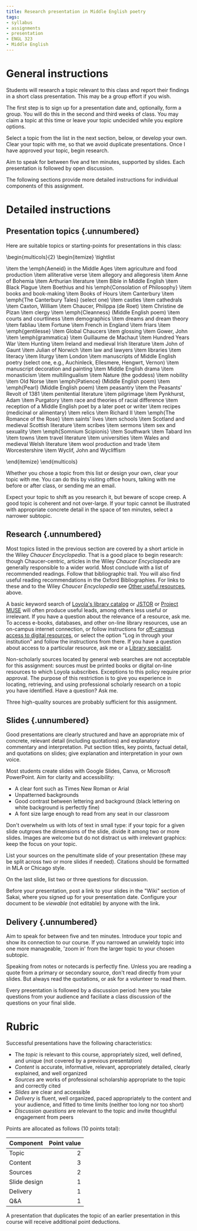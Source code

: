 ```yaml
---
title: Research presentation in Middle English poetry
tags:
- syllabus
- assignments
- presentation
- ENGL 323
- Middle English
---
```


# General instructions
Students will research a topic relevant to this class and report their findings in a short class presentation.
This may be a group effort if you wish.

The first step is to sign up for a presentation date and, optionally, form a group.
You will do this in the second and third weeks of class.
You may claim a topic at this time or leave your topic undecided while you explore options.

Select a topic from the list in the next section, below, or develop your own.
Clear your topic with me, so that we avoid duplicate presentations.
Once I have approved your topic, begin research.

Aim to speak for between five and ten minutes, supported by slides.
Each presentation is followed by open discussion.

The following sections provide more detailed instructions for individual components of this assignment.

# Detailed instructions

## Presentation topics {.unnumbered}

Here are suitable topics or starting-points for presentations in this class:

\begin{multicols}{2}
\begin{itemize}
\tightlist

\item the \emph{Aeneid} in the Middle Ages
\item agriculture and food production
\item alliterative verse
\item allegory and allegoresis
\item Anne of Bohemia
\item Arthurian literature
\item Bible in Middle English
\item Black Plague
\item Boethius and his \emph{Consolation of Philosophy}
\item books and book-making
\item Books of Hours
\item Canterbury
\item \emph{The Canterbury Tales} (select one)
\item castles
\item cathedrals
\item Caxton, William
\item Chaucer, Philippa (de Roet)
\item Christine de Pizan
\item clergy
\item \emph{Cleanness} (Middle English poem)
\item courts and courtliness
\item demographics
\item dreams and dream theory
\item fabliau
\item Fortune
\item French in England
\item friars
\item \emph{gentilesse}
\item Global Chaucers
\item glossing
\item Gower, John
\item \emph{grammatica}
\item Guillaume de Machaut
\item Hundred Years War
\item Hunting
\item Ireland and medieval Irish literature
\item John of Gaunt
\item Julian of Norwich
\item law and lawyers
\item libraries
\item literacy
\item liturgy
\item London
\item manuscripts of Middle English poetry (select one, e.g., Auchinleck, Ellesmere, Hengwrt, Vernon)
\item manuscript decoration and painting
\item Middle English drama
\item monasticism
\item multilingualism
\item Nature (the goddess)
\item nobility
\item Old Norse
\item \emph{Patience} (Middle English poem)
\item \emph{Pearl} (Middle English poem)
\item peasantry
\item the Peasants' Revolt of 1381
\item penitential literature
\item pilgrimage
\item Pynkhurst, Adam
\item Purgatory
\item race and theories of racial difference
\item reception of a Middle English poet by a later poet or writer
\item recipes (medicinal or alimentary)
\item relics
\item Richard II
\item \emph{The Romance of the Rose}
\item saints' lives
\item schools
\item Scotland and medieval Scottish literature
\item scribes
\item sermons
\item sex and sexuality
\item \emph{Somnium Scipionis}
\item Southwark
\item Tabard Inn
\item towns
\item travel literature
\item universities
\item Wales and medieval Welsh literature
\item wool production and trade
\item Worcestershire
\item Wyclif, John and Wycliffism

\end{itemize}
\end{multicols}

Whether you chose a topic from this list or design your own, clear your topic with me.
You can do this by visiting office hours, talking with me before or after class, or sending me an email.

Expect your topic to shift as you research it, but beware of scope creep.
A good topic is coherent and not over-large.
If your topic cannot be illustrated with appropriate concrete detail in the space of ten minutes, select a narrower subtopic.

## Research {.unnumbered}

Most topics listed in the previous section are covered by a short article in the Wiley *Chaucer Encyclopedia*.
That is a good place to begin research: though Chaucer-centric, articles in the Wiley *Chaucer Encyclopedia* are generally responsible to a wider world.
Most conclude with a list of recommended readings.
Follow that bibliographic trail.
You will also find useful reading recommendations in the Oxford Bibliographies.
For links to these and to the Wiley *Chaucer Encyclopedia* see [Other useful resources](#other-useful-resources), above.

A basic keyword search of [Loyola's library catalog](https://libraries.luc.edu/) or [JSTOR](https://www.jstor.org/) or [Project MUSE](https://muse.jhu.edu/) will often produce useful leads, among others less useful or irrelevant.
If you have a question about the relevance of a resource, ask me.
To access e-books, databases, and other on-line library resources, use an on-campus internet connection, or follow instructions for [off-campus access to digital resources](https://libraries.luc.edu/offcampus), or select the option "Log in through your institution" and follow the instructions from there.
If you have a question about access to a particular resource, ask me or a [Library specialist](http://libraries.luc.edu/specialists).

Non-scholarly sources located by general web searches are not acceptable for this assignment:
sources must be printed books or digital on-line resources to which Loyola subscribes.
Exceptions to this policy require prior approval.
The purpose of this restriction is to give you experience in locating, retrieving, and using professional scholarly research on a topic you have identified.
Have a question? Ask me.

Three high-quality sources are probably sufficient for this assignment.

## Slides {.unnumbered}

Good presentations are clearly structured and have an appropriate mix of concrete, relevant detail (including quotations) and explanatory commentary and interpretation.
Put section titles, key points, factual detail, and quotations on slides; give explanation and interpretation in your own voice.

Most students create slides with Google Slides, Canva, or Microsoft PowerPoint.
Aim for clarity and accessibility:

- A clear font such as Times New Roman or Arial
- Unpatterned backgrounds
- Good contrast between lettering and background (black lettering on white background is perfectly fine)
- A font size large enough to read from any seat in our classroom

Don't overwhelm us with lots of text in small type: if your topic for a given slide outgrows the dimensions of the slide, divide it among two or more slides.
Images are welcome but do not distract us with irrelevant graphics: keep the focus on your topic.

List your sources on the penultimate slide of your presentation (these may be split across two or more slides if needed).
Citations should be formatted in MLA or Chicago style.

On the last slide, list two or three questions for discussion.

Before your presentation, post a link to your slides in the "Wiki" section of Sakai, where you signed up for your presentation date.
Configure your document to be *viewable* (not editable) by anyone with the link.

## Delivery {.unnumbered}

Aim to speak for between five and ten minutes.
Introduce your topic and show its connection to our course.
If you narrowed an unwieldy topic into one more manageable, 'zoom in' from the larger topic to your chosen subtopic.

Speaking from notes or notecards is perfectly fine.
Unless you are reading a quote from a primary or secondary source, don't read directly from your slides.
But always read the quotations, or ask for a volunteer to read them.

Every presentation is followed by a discussion period: here you take questions from your audience and faciliate a class discussion of the questions on your final slide.

# Rubric

Successful presentations have the following characteristics:

- The *topic* is relevant to this course, appropriately sized, well defined, and unique (not covered by a previous presentation)
- *Content* is accurate, informative, relevant, appropriately detailed, clearly explained, and well organized
- *Sources* are works of professional scholarship appropriate to the topic and correctly cited
- *Slides* are clear and accessible
- *Delivery* is fluent, well organized, paced appropriately to the content and your audience, and fitted to time limits (neither too long nor too short)
- *Discussion questions* are relevant to the topic and invite thoughtful engagement from peers

Points are allocated as follows (10 points total):

Component | Point value
----------|------------:
Topic | 2
Content | 3
Sources | 2
Slide design | 1
Delivery | 1
Q&A | 1

A presentation that duplicates the topic of an earlier presentation in this course will receive additional point deductions.
